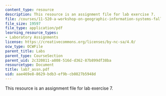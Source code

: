 ```yaml
---
content_type: resource
description: This resource is an assignment file for lab exercise 7.
file: /courses/11-520-a-workshop-on-geographic-information-systems-fall-2005/aae469e88629bdb3ef9bcb0827b5948d_lab7_assn.pdf
file_size: 19597
file_type: application/pdf
learning_resource_types:
- Laboratory Assignments
license: https://creativecommons.org/licenses/by-nc-sa/4.0/
ocw_type: OCWFile
parent_title: Labs
parent_type: CourseSection
parent_uid: 2c320811-a808-516d-d362-87b899df38ba
resourcetype: Document
title: lab7_assn.pdf
uid: aae469e8-8629-bdb3-ef9b-cb0827b5948d
---
```

This resource is an assignment file for lab exercise 7.